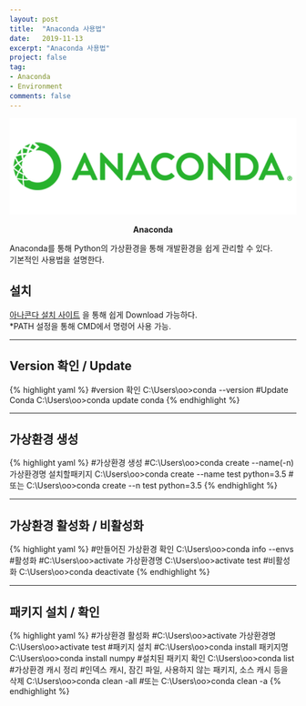 ```yaml
---
layout: post
title:  "Anaconda 사용법"
date:   2019-11-13
excerpt: "Anaconda 사용법"
project: false
tag:
- Anaconda
- Environment
comments: false
---
```


![Anaconda-logo](/assets/img/anaconda-logo2.png)    
    
<center><b>Anaconda</b></center>
     
Anaconda를 통해 Python의 가상환경을 통해 개발환경을 쉽게 관리할 수 있다.<br>
기본적인 사용법을 설명한다.
      
## 설치
[아나콘다 설치 사이트](https://www.anaconda.com/distribution/#download-section) 을 통해 쉽게 Download 가능하다.<br>
*PATH 설정을 통해 CMD에서 명령어 사용 가능.<br>

---

## Version 확인 / Update

{% highlight yaml %}
#version 확인
C:\Users\oo>conda --version
#Update Conda
C:\Users\oo>conda update conda
{% endhighlight %}

---

## 가상환경 생성
{% highlight yaml %}
#가상환경 생성
#C:\Users\oo>conda create --name(-n) 가상환경명 설치할패키지
C:\Users\oo>conda create --name test python=3.5
#또는
C:\Users\oo>conda create --n test python=3.5
{% endhighlight %}

---

## 가상환경 활성화 / 비활성화
{% highlight yaml %}
#만들어진 가상환경 확인
C:\Users\oo>conda info --envs
#활성화
#C:\Users\oo>activate 가상환경명
C:\Users\oo>activate test
#비활성화
C:\Users\oo>conda deactivate
{% endhighlight %}

---

## 패키지 설치 / 확인
{% highlight yaml %}
#가상환경 활성화
#C:\Users\oo>activate 가상환경명
C:\Users\oo>activate test
#패키지 설치
#C:\Users\oo>conda install 패키지명
C:\Users\oo>conda install numpy
#설치된 패키지 확인
C:\Users\oo>conda list
#가상환경 캐시 정리
#인덱스 캐시, 잠긴 파일, 사용하지 않는 패키지, 소스 캐시 등을 삭제
C:\Users\oo>conda clean -all
#또는
C:\Users\oo>conda clean -a
{% endhighlight %}
